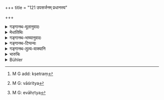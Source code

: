 +++
title = "121 उपसर्जनम् प्रधानस्य"

+++

<details><summary>गङ्गानथ-मूलानुवादः</summary>

The Secondary cannot rightly be (equal to) the primary; because in procreation, the father is the primary, therefore he (the secondary) should be treated accordinc, to the law (stated before).—(121)
</details>

<details><summary>मेधातिथिः</summary>

**उपसर्जनम्** अप्रधानं[^३१४] क्षेत्रजस्य । **प्रधानस्य** औरसस्य तुल्य इत्य् एतद् अध्याहृत्य,[^३१५] तद् **धर्मतः** शास्त्रतो न युज्यते । औरसः किल पितृवज् ज्येष्ठांशं कृत्स्नं लभते । अयं तु क्षेत्रजो ऽप्रधानम्, **तस्माद् धर्मेण तं भजेत्** । **धर्मः** पूर्वोक्ता भागकल्पना । 


[^३१५]:
     M G: vāśritya


[^३१४]:
     M G add: kṣetraṃ

- <u>ननु</u> चायम् अपि ज्येष्ठः पुत्रो भवति, किम् इत्य् औरसवन् न लभते ।

- अत आह, **पिता प्रधानं प्रजने** । **पिता** जनको ऽत्राभिप्रेतः । स **प्रधानम्** अपत्योत्पादने । अयं चाप्रधानः कनीयसा जनितः । **उपसर्जनं प्रधानस्य** समम् इत्य् एवाध्याहृत्य[^३१६] श्लोको गम्यते । अर्थवादो ऽयम्, पूर्वस्य ज्येष्ठांशनिषेधस्यार्थवादत्वाच् च प्रधानोपसर्जनशब्दयोर् यत् किंचिद् आलम्बनम् आश्रित्य व्यख्या कर्तव्या । 


[^३१६]:
     M G: evāhṛtya

- <u>अन्ये</u> पठन्ति "तस्माद् धर्मेण तं त्यजेत्" इति । 

- <u>तद् अयुक्तम्</u>, सर्वत्र समभागस्योक्तत्वात् । अर्थवादत्वाच् चास्य न विकल्पाशङ्का कार्या ॥ ९.१२१ ॥
</details>

<details><summary>गङ्गानथ-भाष्यानुवादः</summary>

The ‘*Secondary* ’— subsidiary *i.e*., the ‘*kṣetraja*’ son;—‘*to the primary*’—to the legitimate, ‘body-born,’ ‘*aurasa*’ son,—‘*cannot he equal*’—this has got to be supplied,—‘*rightly*,’ according to law. Hence this cannot be right. That is, it is only the ‘*legitimate*’ son of the elder brother who is entitled to the ‘preferential share,’ which would have been his father’s; while the son in question, the ‘*kṣetraja*’ is only a ‘*secondary*’ son.

“Therefore h *e should* *be* *treated according to law*.”—The rule of partition stated before.

“But if the son in question also happens to be the eldest, wherefore cannot he obtain exactly what would go to the ‘legitimate’ son?”

The reason for this is stated:—‘*In procreation the father* *is t* *he primary*.’—The term ‘father’ here stands for the actual *progenitor*; he is the principal factor in the act of begetting the son. The ‘*kṣetraja*’ son, therefore, being begotten by the younger brother, is
*secondary*.

The verse can be explained only by supplying the words ‘is not equal to.’

This verse is purely declamatory, supplementing the foregoing prohibition of the ‘preferential share;’ and since it is declamatory, it may be explained, by attributing any meaning to the terms ‘primary’ and ‘secondary.’

Others read ‘*tasmād dharmeṇa tam tyajet*.’ (‘Therefore one should rightly abandon him).’

But this is not right; since everywhere the ‘*kṣetraja*’ son has been declared to be entitled to an equal share with the other sons.

Then again, since this passage is purely declamatory, it could not be taken as setting forth an optional alternative (to the ‘equal share’ laid down in other texts).—(121)
</details>

<details><summary>गङ्गानथ-टिप्पन्यः</summary>

‘*Pradhānasya*’.—‘The principal, body-born, son’ (Medhātithi);—‘The
father, the husband of the widow’ (Kullūka, Narāyaṇa and Rāghavānanda).

“The *subsidiary* son has not the same rights as the principal, his dead
father, the husband of his widow-mother; it is this father, the husband
of the widow, who is the ‘principal etc.,’ (Kullūka and Nārāyaṇa);—‘the
father is the principal, not the mother, hence even though the mother is
the elder sister-in-law, yet the son does not have the same right as his
dead father’ (Nandana).

This verse is quoted in *Vivādaratnākara* (p. 542) as supplying a reason
for what has been said in 120; it adds the following
explanation:—‘*upasarjana*’ is subsidiary, *i.e*., the *Kṣetraja*
son,—it is not lawful that this son should be treated like the
*principal*, the ‘body-born’, son; because in this case (of *niyoga*)
the father, the progenitor-uncle, is the ‘principal’;—such is the
explanation given by the author of the *Prakāśa*. Lakṣmidhara construes
‘*Upasarjanam*’ as ‘*Upasarjanatvam*’; but that makes no difference in
the meaning.—‘*Dharmeṇa*’, according to the injunction of the
scriptures.
</details>

<details><summary>गङ्गानथ-तुल्य-वाक्यानि</summary>

**(verses 9.120-121)  
**

See Comparative notes for [Verse
9.120].
</details>

<details><summary>भारुचिः</summary>

अयं पूर्वश्लोकार्थवादः । **उपसर्जनम्** अप्रधानं पितुः कनीयान् भ्राता क्षेत्रजस्योत्पादयिता, यस्माद् अतः **प्रधानस्य** ज्येष्ठस्य भ्रातुः समांशम् इत्य् एतद् **धर्मतः** शास्त्रतो **नोपपद्यते** । तथा चोक्तं ज्येष्ठस्यांशदानम् । एवं च सति **पिता प्रधानो** ऽपत्य**प्रजने** । तथा च वक्षत्य् औरसप्राधान्यम्, न चायं क्षेत्रजः पित्रा जातः । **तस्माद् दर्मेण तं भजेत्**- धर्म पूर्वश्लोकशास्त्रम्, "समस् तत्र विभागः स्यात्" इत्य् एतत् । केचिद् "अर्धेन तं भजेत्" इति पठन्ति । तद् अयुक्तम्, पूर्वोक्तव्याघातप्रसङ्गात् । न चात्र विकल्पो युक्तः, अविधित्वाद् अस्य । अविधित्वं च पूर्वश्लोकार्थवादत्वाद् इति । अथ **वोपसर्जनं** क्षेत्रजः **प्रधान**स्यौरसस्य् समांश इति एतद् **धर्मतो नोपपद्यते** । तथा च वक्ष्यति "एक एवौरसः पुत्रः पित्र्यस्य वसुनः प्रभुः" इति । यतश् च **पिता प्रधानः प्रजने** न चायं तेन जातः, तस्माद् अस्य समांशतैव युक्ता । पूर्वशास्त्र [समं] पितृदानं ततः । अथ **वोपसर्जनं** क्षेत्रजः **प्रधानस्य** क्षेत्रिणः समांशम् इत्य् एतद् **धर्मतो नोपपद्यत** इति । अन्यत् समानम् ॥ ९.१२१ ॥
</details>

<details><summary>Bühler</summary>

121	The representative (the son begotten on the wife) is not invested with the right of the principal (the eldest brother to an additional share); the principal (became) a father on the procreation (of a son by his younger brother); hence one should give a share to the (son begotten on the wife of the elder brother) according to the rule (stated above).
</details>
